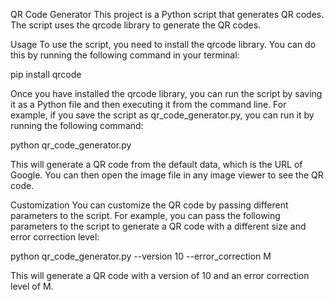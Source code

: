 QR Code Generator This project is a Python script that generates QR codes. The script uses the qrcode library to generate the QR codes.

Usage To use the script, you need to install the qrcode library. You can do this by running the following command in your terminal:

pip install qrcode

Once you have installed the qrcode library, you can run the script by saving it as a Python file and then executing it from the command line. For example, if you save the script as qr_code_generator.py, you can run it by running the following command:

python qr_code_generator.py

This will generate a QR code from the default data, which is the URL of Google. You can then open the image file in any image viewer to see the QR code.

Customization You can customize the QR code by passing different parameters to the script. For example, you can pass the following parameters to the script to generate a QR code with a different size and error correction level:

python qr_code_generator.py --version 10 --error_correction M

This will generate a QR code with a version of 10 and an error correction level of M.